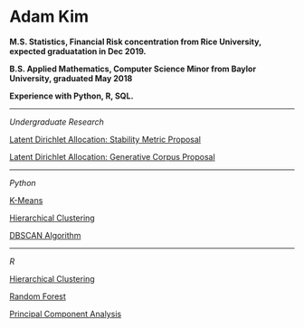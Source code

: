 # Adam Kim

**M.S. Statistics, Financial Risk concentration from Rice University, expected graduatation in Dec 2019.**

**B.S. Applied Mathematics, Computer Science Minor from Baylor University, graduated May 2018**

**Experience with Python, R, SQL.**

___

*Undergraduate Research*  

[Latent Dirichlet Allocation: Stability Metric Proposal](lda_part1.html)  

[Latent Dirichlet Allocation: Generative Corpus Proposal](lda_part2.html)  

___

*Python*  

[K-Means](kmeans.ipynb)  

[Hierarchical Clustering](hclustering_python.html)  

[DBSCAN Algorithm](dbscan.html) 

___

*R*  

[Hierarchical Clustering](hclustering_R.html)  

[Random Forest](credit_card_def_R.html)  

[Principal Component Analysis](pca.html)

